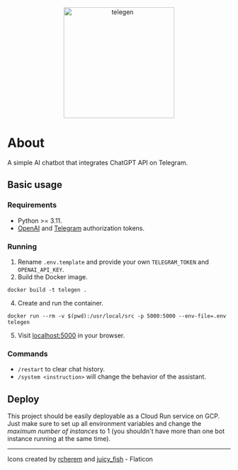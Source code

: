<div align="center">
    <img src="https://storage.googleapis.com/lupeke.dev/telegen.png" alt="telegen" width="250" /><br />
</div>

# About

A simple AI chatbot that integrates ChatGPT API on Telegram.

## Basic usage

### Requirements

* Python >= 3.11.
* [OpenAI](https://beta.openai.com/account/api-keys) and [Telegram](https://core.telegram.org/bots/features#botfather) authorization tokens.

### Running

1. Rename `.env.template` and provide your own `TELEGRAM_TOKEN` and `OPENAI_API_KEY`. 
2. Build the Docker image.
```shell
docker build -t telegen .
```
4. Create and run the container.
```shell
docker run --rm -v $(pwd):/usr/local/src -p 5000:5000 --env-file=.env telegen
```
5. Visit [localhost:5000](http://localhost:5000) in your browser. 

### Commands

* `/restart` to clear chat history.
* `/system <instruction>` will change the behavior of the assistant.

## Deploy

This project should be easily deployable as a Cloud Run service on GCP. Just make sure to set up all environment variables and change the _maximum number of instances_ to 1 (you shouldn't have more than one bot instance running at the same time).

<hr />
Icons created by <a href="https://www.flaticon.com/free-icons/pinocchio" title="pinocchio icons">rcherem</a>
and <a href="https://www.flaticon.com/free-icons/botnet" title="botnet icons">juicy_fish</a> - Flaticon
